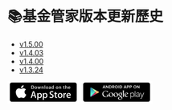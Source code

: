 # 📚基金管家版本更新歷史

* [v1.5.00](./articles/v1500.md)
* [v1.4.03](./articles/v1403.md)
* [v1.4.00](./articles/v1400.md)
* [v1.3.24](./articles/v1324.md)

[![iOS平台](image/appstore.png)](https://reurl.cc/zbenAy) [![Android平台](image/playstore.png)](https://reurl.cc/mqLKo1)




